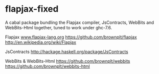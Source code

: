 flapjax-fixed
=============

A cabal package bundling the Flapjax compiler, JsContracts, WebBits and WebBits-Html together, tuned to work under ghc-7.6.

Flapjax   www.flapjax-lang.org  https://github.com/brownplt/flapjax  http://en.wikipedia.org/wiki/Flapjax

JsContracts   http://hackage.haskell.org/package/JsContracts

WebBits & WebBits-Html   https://github.com/brownplt/webbits    https://github.com/brownplt/webbits-html
